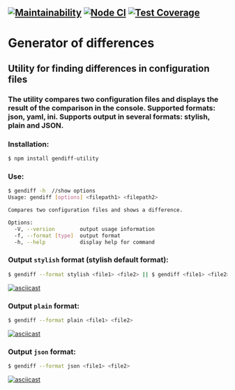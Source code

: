 [![Maintainability](https://api.codeclimate.com/v1/badges/d92b80aff1f0f39c8f38/maintainability)](https://codeclimate.com/github/Rasskris/frontend-project-lvl2/maintainability)
[![Node CI](https://github.com/Rasskris/frontend-project-lvl2/workflows/Node%20CI/badge.svg)](https://github.com/Rasskris/frontend-project-lvl2/actions)
[![Test Coverage](https://api.codeclimate.com/v1/badges/d92b80aff1f0f39c8f38/test_coverage)](https://codeclimate.com/github/Rasskris/frontend-project-lvl2/test_coverage)
------------
# Generator of differences
## Utility for finding differences in configuration files
### The utility compares two configuration files and displays the result of the comparison in the console. Supported formats: json, yaml, ini. Supports output in several formats: stylish, plain and JSON.

### Installation:
```sh
$ npm install gendiff-utility
```
### Use:
```sh
$ gendiff -h  //show options
Usage: gendiff [options] <filepath1> <filepath2>

Compares two configuration files and shows a difference.

Options:
  -V, --version        output usage information
  -f, --format [type]  output format
  -h, --help           display help for command
```

### Output `stylish` format (stylish default format):
```sh
$ gendiff --format stylish <file1> <file2> || $ gendiff <file1> <file2>
```
[![asciicast](https://asciinema.org/a/341883.svg)](https://asciinema.org/a/341883)
### Output `plain` format:
```sh
$ gendiff --format plain <file1> <file2>
```
[![asciicast](https://asciinema.org/a/341884.svg)](https://asciinema.org/a/341884)
### Output `json` format:
```sh
$ gendiff --format json <file1> <file2>
```
[![asciicast](https://asciinema.org/a/341886.svg)](https://asciinema.org/a/341886)